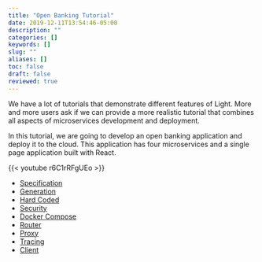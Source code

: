 ```yaml
---
title: "Open Banking Tutorial"
date: 2019-12-11T13:54:46-05:00
description: ""
categories: []
keywords: []
slug: ""
aliases: []
toc: false
draft: false
reviewed: true
---
```


We have a lot of tutorials that demonstrate different features of Light. More and more users ask if we can provide a more realistic tutorial that combines all aspects of microservices development and deployment. 

In this tutorial, we are going to develop an open banking application and deploy it to the cloud. This application has four microservices and a single page application built with React. 

{{< youtube r6C1rRFgUEo >}}

* [Specification](/tutorial/open-banking/spec/)
* [Generation](/tutorial/open-banking/generation/)
* [Hard Coded](/tutorial/open-banking/hardcoded/)
* [Security](/tutorial/open-banking/security/)
* [Docker Compose](/tutorial/open-banking/docker-compose/)
* [Router](/tutorial/open-banking/router/)
* [Proxy](/tutorial/open-banking/proxy/)
* [Tracing](/tutorial/open-banking/tracing/)
* [Client](/tutorial/open-banking/client/)
